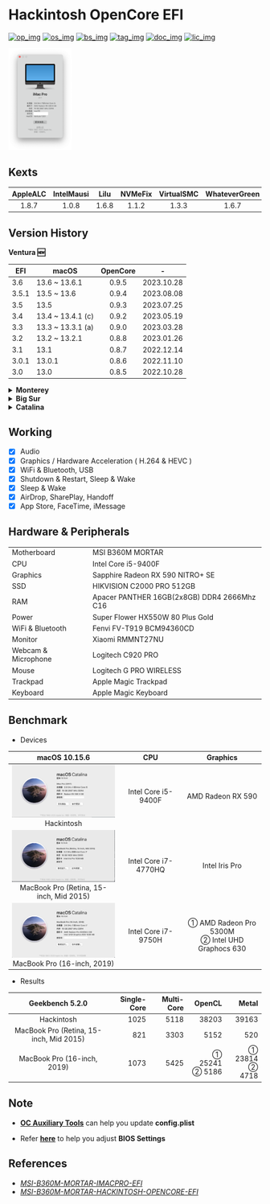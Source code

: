 <!---  Update it   -->
[op_img]: https://img.shields.io/badge/OpenCore-0.9.5-519872
[op_link]: https://github.com/acidanthera/OpenCorePkg/releases/tag/0.9.5

[os_img]: https://img.shields.io/badge/macOS-13.6.1-6D67E4
[os_link]: https://support.apple.com/en-us/HT213985
<!---              -->

[bs_img]: https://img.shields.io/badge/BIOS-7B23v1A-yellow
[bs_link]: https://www.msi.com/Motherboard/B360M-MORTAR/support

[tag_img]: https://img.shields.io/github/v/tag/ZzzM/Hackintosh-MSI-B360M-MORTAR
[tag_link]: https://github.com/ZzzM/Hackintosh-MSI-B360M-MORTAR/tags

[doc_img]: https://img.shields.io/badge/docs-%E4%B8%AD%E6%96%87-red
[doc_link]: https://zzzm.github.io/2020/07/24/hackintosh/

[lic_img]: https://img.shields.io/github/license/ZzzM/Hackintosh-MSI-B360M-MORTAR
[lic_link]: https://raw.githubusercontent.com/ZzzM/Hackintosh-MSI-B360M-MORTAR/master/LICENSE

# Hackintosh OpenCore EFI
[![op_img]][op_link]
[![os_img]][os_link]
[![bs_img]][bs_link]
[![tag_img]][tag_link]
[![doc_img]][doc_link]
[![lic_img]][lic_link]

<img src="assets/000.png" width="25%">

## Kexts

| AppleALC | IntelMausi | Lilu  | NVMeFix | VirtualSMC | WhateverGreen |
| :------: | :--------: | :---: | :-----: | :--------: | :-----------: |
|  1.8.7   |   1.0.8    | 1.6.8 |  1.1.2  |   1.3.3    |     1.6.7     |


## Version History

**Ventura 🆕**

| EFI   | macOS             | OpenCore |     -      |
| ----- | ----------------- | :------: | :--------: |
| 3.6   | 13.6 ~ 13.6.1     |  0.9.5   | 2023.10.28 |
| 3.5.1 | 13.5 ~ 13.6       |  0.9.4   | 2023.08.08 |
| 3.5   | 13.5              |  0.9.3   | 2023.07.25 |
| 3.4   | 13.4 ~ 13.4.1 (c) |  0.9.2   | 2023.05.19 |
| 3.3   | 13.3 ~ 13.3.1 (a) |  0.9.0   | 2023.03.28 |
| 3.2   | 13.2 ~ 13.2.1     |  0.8.8   | 2023.01.26 |
| 3.1   | 13.1              |  0.8.7   | 2022.12.14 |
| 3.0.1 | 13.0.1            |  0.8.6   | 2022.11.10 |
| 3.0   | 13.0              |  0.8.5   | 2022.10.28 |


<details>
<summary><b> Monterey </b></summary>

| EFI   | macOS         | OpenCore |     -      |
| ----- | ------------- | :------: | :--------: |
| 2.6   | 12.6 ~ 12.6.1 |  0.8.4   | 2022.09.13 |
| 2.5   | 12.5 ~ 12.5.1 |  0.8.3   | 2022.08.05 |
| 2.4   | 12.4          |  0.8.0   | 2022.05.17 |
| 2.3   | 12.3 ~ 12.3.1 |  0.7.9   | 2022.03.15 |
| 2.2.1 | 12.2.1        |  0.7.8   | 2022.02.14 |
| 2.2   | 12.2          |  0.7.7   | 2022.01.28 |
| 2.1   | 12.1          |  0.7.6   | 2021.12.14 |
| 2.0.1 | 12.0.1        |  0.7.5   | 2021.11.02 |

</details>


<details>
<summary><b> Big Sur </b></summary>

| EFI   | macOS  | OpenCore |     -      |
| ----- | ------ | :------: | :--------: |
| 1.9.1 | 11.6.1 |  0.7.4   | 2021.10.27 |
| 1.9   | 11.6   |  0.7.3   | 2021.09.15 |
| 1.8   | 11.5.2 |  0.7.2   | 2021.08.14 |
| 1.7   | 11.5.1 |  0.7.1   | 2021.07.22 |
| 1.6   | 11.4   |  0.6.9   | 2021.05.25 |
| 1.5   | 11.3.1 |  0.6.8   | 2021.05.01 |
| 1.4   | 11.2.3 |  0.6.7   | 2021.03.10 |
| 1.3   | 11.2.2 |  0.6.6   | 2021.02.10 |
| 1.2   | 11.1   |  0.6.4   | 2020.12.17 |
| 1.1   | 11.0.1 |  0.6.3   | 2020.11.06 |

</details>

<details>
<summary><b> Catalina </b></summary>

| EFI | macOS   | OpenCore |     -      |
| --- | ------- | :------: | :--------: |
| 1.0 | 10.15.7 |  0.6.0   | 2020.07.23 |

</details>


## Working

- [x] Audio
- [x] Graphics / Hardware Acceleration ( H.264 & HEVC )
- [x] WiFi & Bluetooth, USB
- [x] Shutdown & Restart, Sleep & Wake
- [x] Sleep & Wake
- [x] AirDrop, SharePlay, Handoff
- [x] App Store, FaceTime, iMessage 

## Hardware & Peripherals

<table>
    <tr>
      <td>Motherboard</td>
      <td>MSI B360M MORTAR</td>
    </tr>
    <tr>
      <td>CPU</td>
      <td>Intel Core i5-9400F</td>
    </tr>
    <tr>
      <td>Graphics</td>
      <td>Sapphire Radeon RX 590 NITRO+ SE</td>
    </tr>
     <tr>
      <td>SSD</td>
      <td>HIKVISION C2000 PRO 512GB</td>
    </tr>
    <tr>
      <td>RAM</td>
      <td>Apacer PANTHER 16GB(2x8GB) DDR4 2666Mhz C16</td>
    </tr>
     <tr>
      <td>Power</td>
      <td>Super Flower HX550W 80 Plus Gold</td>
    </tr>
     <tr>
      <td>WiFi & Bluetooth	</td>
      <td>Fenvi FV-T919 BCM94360CD</td>
    </tr>
    <tr>
      <td>Monitor</td>
      <td>Xiaomi RMMNT27NU</td>
    </tr>
    <tr>
      <td>Webcam & Microphone</td>
      <td>Logitech C920 PRO</td>
    </tr>
    <tr>
      <td>Mouse</td>
      <td>Logitech G PRO WIRELESS</td>
    </tr>
    <tr>
      <td>Trackpad</td>
      <td>Apple Magic Trackpad</td>
    </tr>
    <tr>
      <td>Keyboard</td>
      <td>Apple Magic Keyboard </td>
    </tr>
</table>

## Benchmark

- Devices

|                                    macOS 10.15.6                                    |         CPU          |                       Graphics                       |
| :---------------------------------------------------------------------------------: | :------------------: | :--------------------------------------------------: |
|               <img src="assets/001.png" width="280px"><br>Hackintosh                | Intel Core i5-9400F  |                  AMD Radeon RX 590                   |
| <img src="assets/002.png" width="280px"><br>MacBook Pro (Retina, 15-inch, Mid 2015) | Intel Core i7-4770HQ |                    Intel Iris Pro                    |
|       <img src="assets/003.png" width="280px"><br>MacBook Pro (16-inch, 2019)       | Intel Core i7-9750H  | ① AMD Radeon Pro 5300M <br> ② Intel UHD Graphocs 630 |

- Results

|             Geekbench 5.2.0             | Single-Core | Multi-Core |              OpenCL |               Metal |
| :-------------------------------------: | ----------: | ---------: | ------------------: | ------------------: |
|               Hackintosh                |        1025 |       5118 |               38203 |               39163 |
| MacBook Pro (Retina, 15-inch, Mid 2015) |         821 |       3303 |                5152 |                 520 |
|       MacBook Pro (16-inch, 2019)       |        1073 |       5425 | ① 25241 <br> ② 5186 | ① 23814 <br> ② 4718 |


## Note

- [**OC Auxiliary Tools**](https://github.com/ic005k/QtOpenCoreConfig) can help you update **config.plist** 

- Refer [**here**](https://github.com/GeQ1an/MSI-B360M-MORTAR-HACKINTOSH-OPENCORE-EFI#%E4%BD%BF%E7%94%A8-efi) to help you adjust **BIOS Settings**


## References
- [*MSI-B360M-MORTAR-IMACPRO-EFI*](https://github.com/andot/MSI-B360M-MORTAR-IMACPRO-EFI)
- [*MSI-B360M-MORTAR-HACKINTOSH-OPENCORE-EFI*](https://github.com/GeQ1an/MSI-B360M-MORTAR-HACKINTOSH-OPENCORE-EFI)
